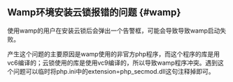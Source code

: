 ## Wamp环境安装云锁报错的问题 {#wamp}

使用wamp的用户在安装云锁后会弹出一个告警框，可能会导致导致wamp启动失败。

产生这个问题的主要原因是wamp使用的非官方php程序，而这个程序的库是用vc6编译的；云锁使用的库是使用vc9编译的，所以导致wamp程序冲突。遇到这个问题可以临时将php.ini中的extension=php_secmod.dll这句注释掉即可。